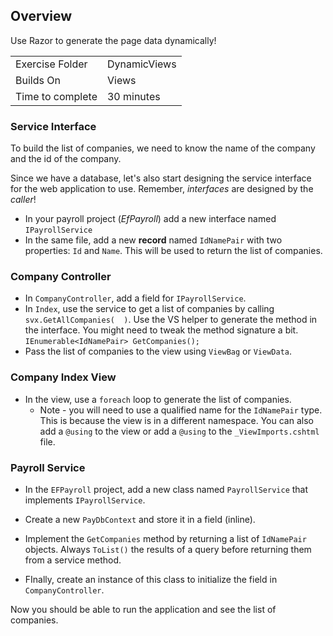 ## Overview
Use Razor to generate the page data dynamically!

| | |
| --------- | --------------------------- |
| Exercise Folder | DynamicViews |
| Builds On | Views |
 Time to complete | 30 minutes

### Service Interface
To build the list of companies, we need to know the name of the company and the id of the company.

Since we have a database, let's also start designing the service interface for the web application to use.  Remember, *interfaces* are designed by the *caller*!

- In your payroll project (*EfPayroll*) add a new interface named `IPayrollService`
- In the same file, add a new **record** named `IdNamePair` with two properties: `Id` and `Name`.  This will be used to return the list of companies.

### Company Controller
- In `CompanyController`, add a field for `IPayrollService`.
- In `Index`, use the service to get a list of companies by calling `svx.GetAllCompanies(  )`.  Use the VS helper to generate the method in the interface. You might need to tweak the method signature a bit. `IEnumerable<IdNamePair> GetCompanies();`
- Pass the list of companies to the view using `ViewBag` or `ViewData`.

### Company Index View
- In the view, use a `foreach` loop to generate the list of companies.
    - Note - you will need to use a qualified name for the `IdNamePair` type.  This is because the view is in a different namespace.  You can also add a `@using` to the view or add a `@using` to the `_ViewImports.cshtml` file.

### Payroll Service
- In the `EFPayroll` project, add a new class named `PayrollService` that implements `IPayrollService`.
- Create a new `PayDbContext` and store it in a field (inline).
- Implement the `GetCompanies` method by returning a list of `IdNamePair` objects.  Always `ToList()` the results of a query before returning them from a service method.

- FInally, create an instance of this class to initialize the field in `CompanyController`.

Now you should be able to run the application and see the list of companies.